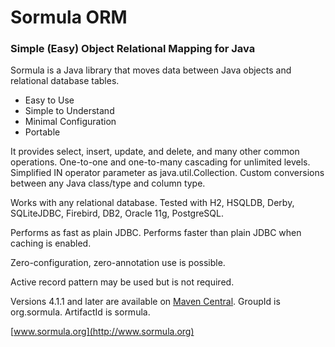 Sormula ORM
===========

### Simple (Easy) Object Relational Mapping for Java

Sormula is a Java library that moves data between Java objects and relational database tables.

* Easy to Use
* Simple to Understand
* Minimal Configuration
* Portable

It provides select, insert, update, and delete, and many other common operations. One-to-one and one-to-many cascading for unlimited levels. Simplified IN operator parameter as java.util.Collection. Custom conversions between any Java class/type and column type.

Works with any relational database. Tested with H2, HSQLDB, Derby, SQLiteJDBC, Firebird, DB2, Oracle 11g, PostgreSQL.

Performs as fast as plain JDBC. Performs faster than plain JDBC when caching is enabled.

Zero-configuration, zero-annotation use is possible.

Active record pattern may be used but is not required.

Versions 4.1.1 and later are available on 
[Maven Central](http://search.maven.org/#search|ga|1|sormula). GroupId is org.sormula. ArtifactId is sormula.

[www.sormula.org](http://www.sormula.org)
